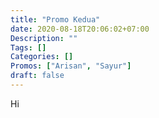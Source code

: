 ```yaml
---
title: "Promo Kedua"
date: 2020-08-18T20:06:02+07:00
Description: ""
Tags: []
Categories: []
Promos: ["Arisan", "Sayur"]
draft: false
---
```


Hi